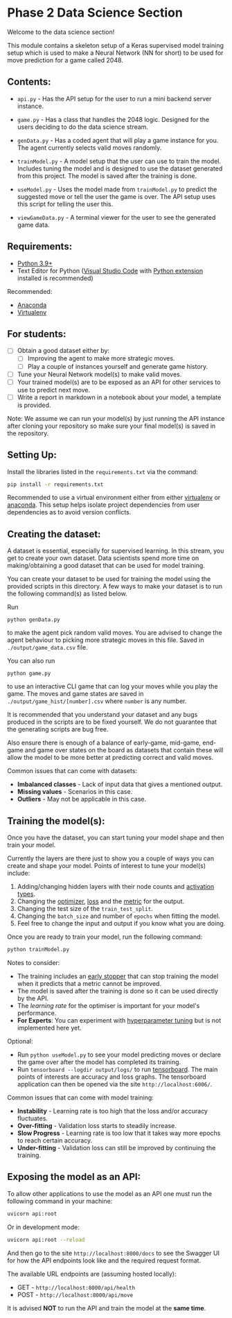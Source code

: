 # Phase 2 Data Science Section

Welcome to the data science section!

This module contains a skeleton setup of a Keras supervised model training setup which is used to make a Neural Network (NN for short) to be used for move prediction for a game called 2048.

## Contents:
* `api.py` - Has the API setup for the user to run a mini backend server instance.

* `game.py` - Has a class that handles the 2048 logic. Designed for the users deciding to do the data science stream.

* `genData.py` - Has a coded agent that will play a game instance for you. The agent currently selects valid moves randomly.

* `trainModel.py` - A model setup that the user can use to train the model. Includes tuning the model and is designed to use the dataset generated from this project. The model is saved after the training is done.

* `useModel.py` - Uses the model made from `trainModel.py` to predict the suggested move or tell the user the game is over. The API setup uses this script for telling the user this.

* `viewGameData.py` - A terminal viewer for the user to see the generated game data.

## Requirements:

* [Python 3.9+](https://www.python.org/downloads/)
* Text Editor for Python ([Visual Studio Code](https://code.visualstudio.com/) with [Python extension](https://marketplace.visualstudio.com/items?itemName=ms-python.python) installed is recommended)

Recommended:
* [Anaconda](https://www.anaconda.com/)
* [Virtualenv](https://virtualenv.pypa.io/en/latest/installation.html)

## For students:

- [ ] Obtain a good dataset either by:
    - [ ] Improving the agent to make more strategic moves.
    - [ ] Play a couple of instances yourself and generate game history.
- [ ] Tune your Neural Network model(s) to make valid moves.
- [ ] Your trained model(s) are to be exposed as an API for other services to use to predict next move.
- [ ] Write a report in markdown in a notebook about your model, a template is provided.

Note: We assume we can run your model(s) by just running the API instance after cloning your repository so make sure your final model(s) is saved in the repository.

## Setting Up:

Install the libraries listed in the `requirements.txt` via the command:
```bash
pip install -r requirements.txt
```

Recommended to use a virtual environment either from either [virtualenv](https://docs.python.org/3/library/venv.html) or [anaconda](https://docs.conda.io/projects/conda/en/latest/user-guide/tasks/manage-environments.html). This setup helps isolate project dependencies from user dependencies as to avoid version conflicts.

## Creating the dataset:
A dataset is essential, especially for supervised learning. In this stream, you get to create your own dataset. Data scientists spend more time on making/obtaining a good dataset that can be used for model training.

You can create your dataset to be used for training the model using the provided scripts in this directory. A few ways to make your dataset is to run the following command(s) as listed below.

Run
```
python genData.py
```
to make the agent pick random valid moves. You are advised to change the agent behaviour to picking more strategic moves in this file. Saved in `./output/game_data.csv` file.

You can also run
```
python game.py
```
to use an interactive CLI game that can log your moves while you play the game. The moves and game states are saved in `./output/game_hist/[number].csv` where `number` is any number.

It is recommended that you understand your dataset and any bugs produced in the scripts are to be fixed yourself. We do not guarantee that the generating scripts are bug free. 

Also ensure there is enough of a balance of early-game, mid-game, end-game and game over states on the board as datasets that contain these will allow the model to be more better at predicting correct and valid moves.

Common issues that can come with datasets:

* __Imbalanced classes__ - Lack of input data that gives a mentioned output.
* __Missing values__ - Scenarios in this case.
* __Outliers__ - May not be applicable in this case.

## Training the model(s):

Once you have the dataset, you can start tuning your model shape and then train your model.

Currently the layers are there just to show you a couple of ways you can create and shape your model. Points of interest to tune your model(s) include:

1. Adding/changing hidden layers with their node counts and [activation types](https://keras.io/api/layers/activations/).
2. Changing the [optimizer](https://keras.io/api/optimizers/), [loss](https://keras.io/api/losses/) and the [metric](https://keras.io/api/metrics/) for the output.
3. Changing the test size of the `train_test_split`.
4. Changing the `batch_size` and number of `epochs` when fitting the model.
5. Feel free to change the input and output if you know what you are doing.

Once you are ready to train your model, run the following command:
```bash
python trainModel.py
```

Notes to consider: 
* The training includes an [early stopper](https://www.tensorflow.org/api_docs/python/tf/keras/callbacks/EarlyStopping) that can stop training the model when it predicts that a metric cannot be improved.
* The model is saved after the training is done so it can be used directly by the API.
* The _learning rate_ for the optimiser is important for your model's performance.
* **For Experts**: You can experiment with [hyperparameter tuning](https://www.tensorflow.org/tensorboard/hyperparameter_tuning_with_hparams) but is not implemented here yet.

Optional: 
* Run `python useModel.py` to see your model predicting moves or declare the game over after the model has completed its training.
* Run `tensorboard --logdir output/logs/` to run [tensorboard](https://github.com/tensorflow/tensorboard/blob/master/README.md). The main points of interests are accuracy and loss graphs. The tensorboard application can then be opened via the site `http://localhost:6006/`.

Common issues that can come with model training:

* __Instability__ - Learning rate is too high that the loss and/or accuracy fluctuates.
* __Over-fitting__ - Validation loss starts to steadily increase.
* __Slow Progress__ - Learning rate is too low that it takes way more epochs to reach certain accuracy.
* __Under-fitting__ - Validation loss can still be improved by continuing the training.

## Exposing the model as an API:

To allow other applications to use the model as an API one must run the following command in your machine:
```bash
uvicorn api:root
```

Or in development mode:
```bash
uvicorn api:root --reload
```

And then go to the site `http://localhost:8000/docs` to see the Swagger UI for how the API endpoints look like and the required request format.

The available URL endpoints are (assuming hosted locally):
* GET - `http://localhost:8000/api/health`
* POST - `http://localhost:8000/api/move`

It is advised **NOT** to run the API and train the model at the **same time**.